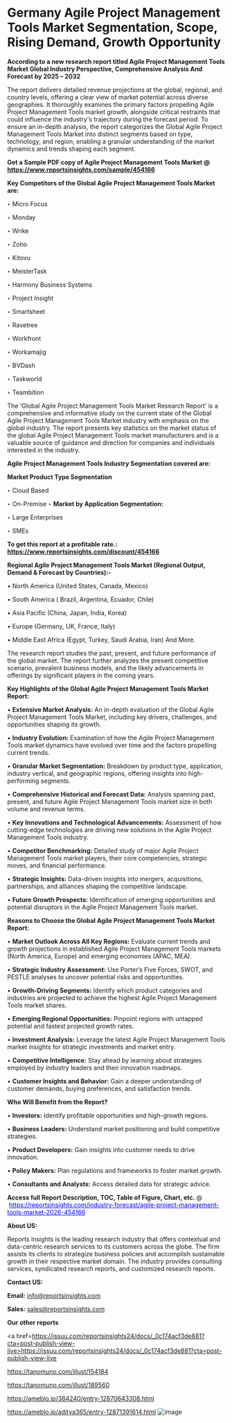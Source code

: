 # Germany Agile Project Management Tools Market Segmentation, Scope, Rising Demand, Growth Opportunity 

<strong>According to a new research report titled Agile Project Management Tools Market Global Industry Perspective, Comprehensive Analysis And Forecast by 2025 – 2032</strong>

The report delivers detailed revenue projections at the global, regional, and country levels, offering a clear view of market potential across diverse geographies. It thoroughly examines the primary factors propelling Agile Project Management Tools market growth, alongside critical restraints that could influence the industry's trajectory during the forecast period. To ensure an in-depth analysis, the report categorizes the Global Agile Project Management Tools Market into distinct segments based on type, technology, and region, enabling a granular understanding of the market dynamics and trends shaping each segment.

<strong>Get a Sample PDF copy of Agile Project Management Tools Market </strong><strong>@<a href=https://www.reportsinsights.com/sample/454166 style=color:#0000ff;> https://www.reportsinsights.com/sample/454166</a></strong></font>

<strong>Key Competitors of the Global Agile Project Management Tools Market are:</strong>

‣ Micro Focus

‣ Monday

‣ Wrike

‣ Zoho

‣ Kitovu

‣ MeisterTask

‣ Harmony Business Systems

‣ Project Insight

‣ Smartsheet

‣ Ravetree

‣ Workfront

‣ Workamajig

‣ BVDash

‣ Taskworld

‣ Teambition

The ‘Global Agile Project Management Tools Market Research Report’ is a comprehensive and informative study on the current state of the Global Agile Project Management Tools Market industry with emphasis on the global industry. The report presents key statistics on the market status of the global Agile Project Management Tools market manufacturers and is a valuable source of guidance and direction for companies and individuals interested in the industry.

<strong>Agile Project Management Tools Industry Segmentation covered are:</strong>

<strong>Market Product Type Segmentation</strong>

‣ Cloud Based

‣ On-Premise
‣ 
<strong>Market by Application Segmentation:</strong>

‣ Large Enterprises

‣ SMEs

<strong>To get this report at a profitable rate.: <a href=https://www.reportsinsights.com/discount/454166 style=color:#0000ff;>https://www.reportsinsights.com/discount/454166</a></strong></font>

<strong>Regional Agile Project Management Tools Market (Regional Output, Demand &amp; Forecast by Countries):-</strong>

• North America (United States, Canada, Mexico)

• South America ( Brazil, Argentina, Ecuador, Chile)

• Asia Pacific (China, Japan, India, Korea)

• Europe (Germany, UK, France, Italy)

• Middle East Africa (Egypt, Turkey, Saudi Arabia, Iran) And More.

The research report studies the past, present, and future performance of the global market. The report further analyzes the present competitive scenario, prevalent business models, and the likely advancements in offerings by significant players in the coming years.

<strong>Key Highlights of the Global Agile Project Management Tools Market Report:</strong>

• <strong>Extensive Market Analysis:</strong> An in-depth evaluation of the Global Agile Project Management Tools Market, including key drivers, challenges, and opportunities shaping its growth.

• <strong>Industry Evolution:</strong> Examination of how the Agile Project Management Tools market dynamics have evolved over time and the factors propelling current trends.

• <strong>Granular Market Segmentation:</strong> Breakdown by product type, application, industry vertical, and geographic regions, offering insights into high-performing segments.

• <strong>Comprehensive Historical and Forecast Data:</strong> Analysis spanning past, present, and future Agile Project Management Tools market size in both volume and revenue terms.

• <strong>Key Innovations and Technological Advancements:</strong> Assessment of how cutting-edge technologies are driving new solutions in the Agile Project Management Tools industry.

• <strong>Competitor Benchmarking:</strong> Detailed study of major Agile Project Management Tools market players, their core competencies, strategic moves, and financial performance.

• <strong>Strategic Insights:</strong> Data-driven insights into mergers, acquisitions, partnerships, and alliances shaping the competitive landscape.

• <strong>Future Growth Prospects:</strong> Identification of emerging opportunities and potential disruptors in the Agile Project Management Tools market.

<strong>Reasons to Choose the Global Agile Project Management Tools Market Report:</strong>

• <strong>Market Outlook Across All Key Regions:</strong> Evaluate current trends and growth projections in established Agile Project Management Tools markets (North America, Europe) and emerging economies (APAC, MEA).

• <strong>Strategic Industry Assessment:</strong> Use Porter’s Five Forces, SWOT, and PESTLE analyses to uncover potential risks and opportunities.

• <strong>Growth-Driving Segments:</strong> Identify which product categories and industries are projected to achieve the highest Agile Project Management Tools market shares.

• <strong>Emerging Regional Opportunities:</strong> Pinpoint regions with untapped potential and fastest projected growth rates.

• <strong>Investment Analysis:</strong> Leverage the latest Agile Project Management Tools market insights for strategic investments and market entry.

• <strong>Competitive Intelligence:</strong> Stay ahead by learning about strategies employed by industry leaders and their innovation roadmaps.

• <strong>Customer Insights and Behavior:</strong> Gain a deeper understanding of customer demands, buying preferences, and satisfaction trends.

<strong>Who Will Benefit from the Report?</strong>

• <strong>Investors:</strong> Identify profitable opportunities and high-growth regions.

• <strong>Business Leaders:</strong> Understand market positioning and build competitive strategies.

• <strong>Product Developers:</strong> Gain insights into customer needs to drive innovation.

• <strong>Policy Makers:</strong> Plan regulations and frameworks to foster market growth.

• <strong>Consultants and Analysts:</strong> Access detailed data for strategic advice.
</ul>
<strong>Access full Report Description, TOC, Table of Figure, Chart, etc. </strong>@  <a href=https://reportsinsights.com/industry-forecast/agile-project-management-tools-market-2026-454166 style=color:#0000ff;>https://reportsinsights.com/industry-forecast/agile-project-management-tools-market-2026-454166</a></font>

<strong><strong>About US</strong>:</strong>

Reports Insights is the leading research industry that offers contextual and data-centric research services to its customers across the globe. The firm assists its clients to strategize business policies and accomplish sustainable growth in their respective market domain. The industry provides consulting services, syndicated research reports, and customized research reports.

<strong>Contact US:</strong>

<p class=""""><b>Email:</b> <a href=mailto:info@reportsinsights.com>info@reportsinsights.com</a></p>
<p class=""""><b>Sales:</b> <a href=mailto:sales@reportsinsights.com>sales@reportsinsights.com</a></p>

<strong>Our other reports</strong>

<a href=https://issuu.com/reportsinsights24/docs/_0c174acf3de881?cta=post-publish-view-live>https://issuu.com/reportsinsights24/docs/_0c174acf3de881?cta=post-publish-view-live</a>

<a href=https://tanomuno.com/illust/154184>https://tanomuno.com/illust/154184</a>

<a href=https://tanomuno.com/illust/189560>https://tanomuno.com/illust/189560</a>

<a href=https://ameblo.jp/384240/entry-12870643308.html>https://ameblo.jp/384240/entry-12870643308.html</a>

<a href=https://ameblo.jp/aditya365/entry-12871391614.html>https://ameblo.jp/aditya365/entry-12871391614.html</a>
![image](https://github.com/user-attachments/assets/9345a88d-6cc2-43a3-a05f-e41a2b1bbc76)
